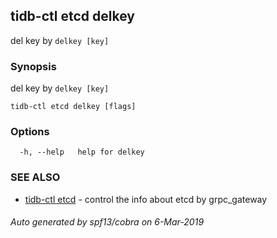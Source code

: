 ## tidb-ctl etcd delkey

del key by `delkey [key]`

### Synopsis


del key by `delkey [key]`

```
tidb-ctl etcd delkey [flags]
```

### Options

```
  -h, --help   help for delkey
```

### SEE ALSO
* [tidb-ctl etcd](tidb-ctl_etcd.md)	 - control the info about etcd by grpc_gateway

###### Auto generated by spf13/cobra on 6-Mar-2019
